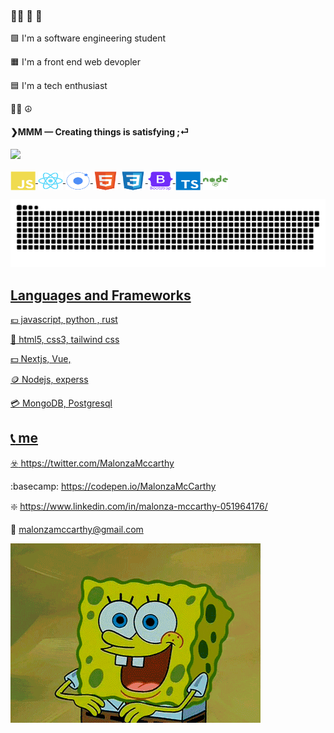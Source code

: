 ### 	:pirate_flag: :crossed_flags: :checkered_flag:


:green_square: I'm a software engineering student

:orange_square: I'm a front end web devopler

:blue_square: I'm a tech enthusiast

:pirate_flag: :peace_symbol: 



#### ❯MMM — Creating things is satisfying ;⏎

<div>
  <a href="https://github.com/MalonzaMcCarthy">
  <!--<img height="180em" src="https://github-readme-stats.vercel.app/api?username=MalonzaMcCarthy&show_icons=true&theme=transparent&include_all_commits=true&count_private=true"/>-->
  <img height="180em" src="https://github-readme-stats.vercel.app/api/top-langs/?username=MalonzaMcCarthy&layout=compact&langs_count=8&theme=transparent"/>
</div>
<div style="display: inline_block"><br>
  <img align="center" alt="Mano-Js" height="30" width="40" src="https://raw.githubusercontent.com/devicons/devicon/master/icons/javascript/javascript-plain.svg">
  <img align="center" alt="Mano-React" height="30" width="40" src="https://raw.githubusercontent.com/devicons/devicon/master/icons/react/react-original.svg">
  <img align="center" alt="Mano-Ionic" height="30" width="40" src="https://github.com/devicons/devicon/blob/master/icons/ionic/ionic-original.svg">
  <img align="center" alt="Mano-HTML" height="30" width="40" src="https://raw.githubusercontent.com/devicons/devicon/master/icons/html5/html5-original.svg">
  <img align="center" alt="Mano-CSS" height="30" width="40" src="https://raw.githubusercontent.com/devicons/devicon/master/icons/css3/css3-original.svg">
  <img align="center" alt="Mano-Bootstrap" height="30" width="40" src="https://github.com/devicons/devicon/blob/master/icons/bootstrap/bootstrap-plain-wordmark.svg">
  <img align="center" alt="Mano-Flutter" height="30" width="40" src="https://github.com/devicons/devicon/blob/master/icons/typescript/typescript-plain.svg">
  <img align="center" alt="Mano-Flutter" height="30" width="40" src="https://github.com/devicons/devicon/blob/master/icons/nodejs/nodejs-plain-wordmark.svg">
</div>


!['contributions.svg'](contributions.svg)


## Languages and Frameworks
:euro: javascript, python , rust

:money_with_wings: html5, css3, tailwind css

:dollar: Nextjs, Vue,

:coin: Nodejs, experss

:credit_card: MongoDB, Postgresql

## :telephone_receiver: me

:biohazard: https://twitter.com/MalonzaMccarthy

:basecamp:  https://codepen.io/MalonzaMcCarthy

:sparkle:  https://www.linkedin.com/in/malonza-mccarthy-051964176/

:email:  malonzamccarthy@gmail.com

<!-- !['image'](giphy3.gif) -->

!['image'](giphy.gif)

<br />
<br />





